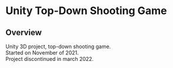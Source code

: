 # Unity Top-Down Shooting Game
## Overview
Unity 3D project, top-down shooting game.
<br>
Started on November of 2021.
<br>
Project discontinued in march 2022.
